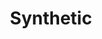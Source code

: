 ---
ee_id_show: '4154'
title: Synthetic
url: synthetic
live_url:
year: '2009'
venue: Whitney Museum of American Art
state_country: New York
type:
dates:
wwwnews:
wwweblast:
www:
pitch: ​Group show, .... got to show next to a sick Kenny Sharf (yES!!!) ;-) Also,
  Super Mario Clouds always gets shown differently, but this was the best "multi-screen"
  version of it I ever pulled off.&nbsp;
ps:
credits:
download:
layout: shows
---